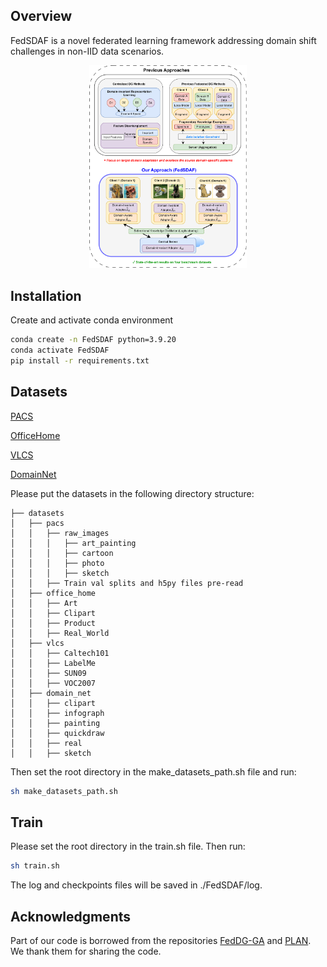 ## Overview
FedSDAF is a novel federated learning framework addressing domain shift challenges in non-IID data scenarios.
<div align="center">
    <img src="figure/Optimization_process.png" alt="Optimization Process" width="50%">
</div>

## Installation
Create and activate conda environment
```sh
conda create -n FedSDAF python=3.9.20
conda activate FedSDAF
pip install -r requirements.txt
```

## Datasets
[PACS](https://domaingeneralization.github.io/#data)

[OfficeHome](https://www.hemanthdv.org/officeHomeDataset.html)

[VLCS](https://github.com/belaalb/G2DM#download-vlcs)

[DomainNet](https://ai.bu.edu/M3SDA/)

Please put the datasets in the following directory structure:

```
├── datasets
│   ├── pacs
│   │   ├── raw_images
│   │   │   ├── art_painting
│   │   │   ├── cartoon
│   │   │   ├── photo
│   │   │   ├── sketch
│   │   ├── Train val splits and h5py files pre-read
│   ├── office_home
│   │   ├── Art
│   │   ├── Clipart
│   │   ├── Product
│   │   ├── Real_World
│   ├── vlcs
│   │   ├── Caltech101
│   │   ├── LabelMe
│   │   ├── SUN09
│   │   ├── VOC2007
│   ├── domain_net
│   │   ├── clipart
│   │   ├── infograph
│   │   ├── painting
│   │   ├── quickdraw
│   │   ├── real
│   │   ├── sketch
```

Then set the root directory in the make_datasets_path.sh file and run:

```sh
sh make_datasets_path.sh
```

## Train
Please set the root directory in the train.sh file. Then run:

```sh
sh train.sh
```

The log and checkpoints files will be saved in ./FedSDAF/log.

## Acknowledgments 

Part of our code is borrowed from the repositories [FedDG-GA](https://github.com/MediaBrain-SJTU/FedDG-GA) and [PLAN](https://github.com/GongShuai8210/PLAN). We thank them for sharing the code.